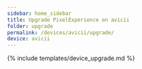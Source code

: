```yaml
---
sidebar: home_sidebar
title: Upgrade PixelExperience on avicii
folder: upgrade
permalink: /devices/avicii/upgrade/
device: avicii
---
```

{% include templates/device_upgrade.md %}
